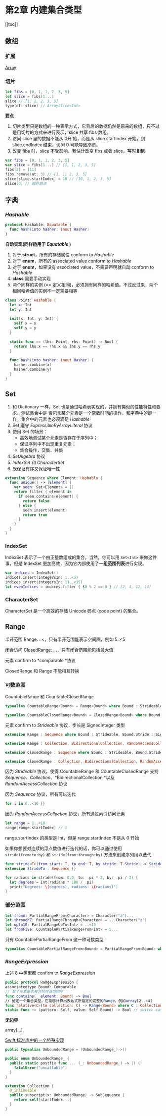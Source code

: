 # 第2章 内建集合类型
[[toc]]
## 数组

### 扩展

[Array](https://github.com/cp3hnu/Advanced-Swift/blob/master/Utils/Array.swift)

### 切片

```swift
let fibs = [0, 1, 1, 2, 3, 5]
let slice = fibs[1...]
slice // [1, 1, 2, 3, 5]
type(of: slice) // ArraySlice<Int>
```

**要点**

1.  切片类型只是数组的一种表示方式，它背后的数据仍然是原来的数组，只不过是用切片的方式来进行表示，slice 共享 fibs 数组。
2.  访问 slice 里的数据不能从 0开 始，而是从 slice.startIndex 开始，到 slice.endIndex 结束。访问 0 可能导致崩溃。
3.  改变 fibs 时，slice 不受影响。我估计改变 fibs 或者 slice，**写时复制**。

```swift
var fibs = [0, 1, 1, 2, 3, 5]
var slice = fibs[1...] // [1, 1, 2, 3, 5]
fibs[2] = [11]
fibs.remove(at: 3) // [1, 1, 2, 3, 5] 
slice[slice.startIndex] = 10 // [10, 1, 2, 3, 5] 
slice[0] // 越界崩溃
```

## 字典

### *Hashable*

```swift
protocol Hashable: Equatable {
  func hash(into hasher: inout Hasher)
}
```

**自动实现(同样适用于 *Equatable* )**

1.  对于 **struct**，所有的存储属性 conform to *Hashable*
2.  对于 **enum**，所有的 associated value conform to *Hashable*
3.  对于 **enum**，如果没有 associated value，不需要声明就自动 conform to *Hashable*
4.  **class** 需要手动实现
5.  两个同样的实例 (== 定义相同)，必须拥有同样的哈希值。不过反过来，两个相同哈希值的实例不一定需要相等

```swift
class Point: Hashable {
  let x: Int
  let y: Int
    
  init(x: Int, y: Int) {
    self.x = x
    self.y = y
  }
    
  static func == (lhs: Point, rhs: Point) -> Bool {
    return lhs.x == rhs.x && lhs.y == rhs.y
  }
    
  func hash(into hasher: inout Hasher) {
    hasher.combine(x)
    hasher.combine(y)
  }
}
```

## Set

1.  和 Dictionary 一样，Set 也是通过哈希表实现的，并拥有类似的性能特性和要求。测试集合中是 否包含某个元素是一个常数时间的操作，和字典中的键一样，集合中的元素也必须满足 *Hashable*
2.  Set 遵守 *ExpressibleByArrayLiteral* 协议
3.  使用 Set 的场景：
    -   高效地测试某个元素是否存在于序列中；
    -   保证序列中不出现重复元素；
    -   集合操作，交集、并集
4.  *SetAlgebra* 协议
5.  *IndexSet* 和 *CharacterSet*
6.  既保证有序又保证唯一性

```swift
extension Sequence where Element: Hashable {
  func unique() -> [Element] {
    var seen: Set<Element> = []
    return filter { element in
      if seen.contains(element) {
        return false
      } else {
        seen.insert(element)
        return true
      }
    }
  }
}
```

### IndexSet

IndexSet 表示了一个由正整数组成的集合。当然，你可以用 `Set<Int>` 来做这件事，但是 IndexSet 更加高效，因为它内部使用了**一组范围列表**进行实现。

```swift
var indices = IndexSet()
indices.insert(integersIn: 1..<5)
indices.insert(integersIn: 11..<15)
let evenIndices = indices.filter { $0 % 2 == 0 } // [2, 4, 12, 14]
```

### CharacterSet

CharacterSet 是一个高效的存储 Unicode 码点 (code point) 的集合。

## Range

半开范围 Range: ..<，只有半开范围能表示空间隔，例如 5..<5

闭合访问 ClosedRange: …，只有闭合范围能包括最大值

元素 confirm to *comparable *协议

ClosedRange 和 Range 不能相互转换

### 可数范围

CountableRange 和 CountableClosedRange

```swift
typealias CountableRange<Bound> = Range<Bound> where Bound : Strideable, Bound.Stride : SignedInteger

typealias CountableClosedRange<Bound> = ClosedRange<Bound> where Bound : Strideable, Bound.Stride : SignedInteger
```

元素 confirm to *Strideable* 协议，步长是 SignedInteger 类型

```swift
extension Range : Sequence where Bound : Strideable, Bound.Stride : SignedInteger {}

extension Range : Collection, BidirectionalCollection, RandomAccessCollection where Bound : Strideable, Bound.Stride : SignedInteger {}

extension ClosedRange : Sequence where Bound : Strideable, Bound.Stride : SignedInteger {}

extension ClosedRange : Collection, BidirectionalCollection, RandomAccessCollection where Bound : Strideable, Bound.Stride : SignedInteger {}
```

因为 *Strideable* 协议，使得 CountableRange 和 CountableClosedRange 支持 *Sequence*、*Collection*、*BidirectionalCollection *以及 *RandomAccessCollection* 协议

因为 *Sequence* 协议，所有可以迭代

```swift
for i in 0..<10 {}
```

因为 *RandomAccessCollection* 协议，所有通过索引访问元素

```swift
let range = 1..<10
range[range.startIndex] // 1
```

range.startIndex 的类型是 Int，但是 range.startIndex 不是从 0 开始

如果你想要对连续的浮点数值进行迭代的话，你可以通过使用 `stride(from:to:by)` 和 `stride(from:through:by)` 方法来创建序列用以迭代

```swift
func stride<T>(from start: T, to end: T, by stride: T.Stride) -> StrideTo<T> where T : Strideable
extension StrideTo : Sequence {}

for radians in stride(from: 0.0, to: .pi * 2, by: .pi / 2) {
  let degrees = Int(radians * 180 / .pi)
  print("Degrees: \(degrees), radians: \(radians)")
}
```

### 部分范围

```swift
let fromA: PartialRangeFrom<Character> = Character("a")...
let throughZ: PartialRangeThrough<Character> = ...Character("z") 
let upto10: PartialRangeUpTo<Int> = ..<10
let fromFive: CountablePartialRangeFrom<Int> = 5...
```

只有 CountablePartialRangeFrom 这一种可数类型

```swift
typealias CountablePartialRangeFrom<Bound> = PartialRangeFrom<Bound> where Bound : Strideable, Bound.Stride : SignedInteger
```

### *RangeExpression*

上述 8 中类型都 confirm to *RangeExpression*

```swift
public protocol RangeExpression {
associatedtype Bound: Comparable
// 某个元素是否被包括在该范围中
func contains(_ element: Bound) -> Bool 
// 给定一个集合类型，它能够计算出表达式所指定的完整的Range，例如array[2..<4]
func relative<C>(to collection: C) -> Range<Bound> where C : Collection, Self.Bound == C.Index 
static func ~= (pattern: Self, value: Self.Bound) -> Bool // switch case中模式匹配
```

**无边界**

array[…]

[Swift 标准库中的一个特殊实现](https://tonisuter.com/blog/2017/08/unbounded-ranges-swift-4/)

```swift
public typealias UnboundedRange = (UnboundedRange_)->()

public enum UnboundedRange_ {
  public static postfix func ... (_: UnboundedRange_) -> () {
    fatalError("uncallable")
  }
}

extension Collection {
  @_inlineable
  public subscript(x: UnboundedRange) -> SubSequence {
    return self[startIndex...]
  }
}
```
